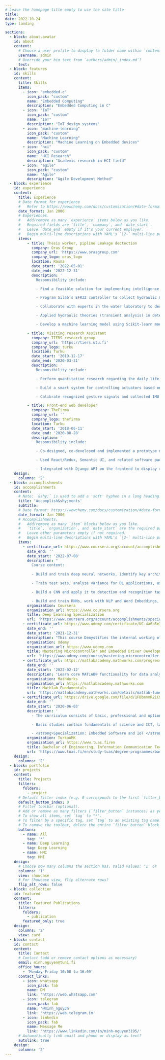 ```yaml
---
# Leave the homepage title empty to use the site title
title:
date: 2022-10-24
type: landing

sections:
  - block: about.avatar
    id: about
    content:
      # Choose a user profile to display (a folder name within `content/authors/`)
      username: admin
      # Override your bio text from `authors/admin/_index.md`?
      text:
  - block: features
    id: skills
    content:
      title: Skills
      items:
        - icon: "embedded-c"
          icon_pack: "custom"
          name: "Embedded Computing"
          description: "Embedded Computing in C"
        - icon: "IoT"
          icon_pack: "custom"
          name: "IoT"
          description: "IoT design systems"
        - icon: "machine-learning"
          icon_pack: "custom"
          name: "Machine Learning"
          description: "Machine Learning on Embedded devices"
        - icon: "hci"
          icon_pack: "custom"
          name: "HCI Research"
          description: "Academic research in HCI field"
        - icon: "agile"
          icon_pack: "custom"
          name: "Agile"
          description: "Agile Development Method"
  - block: experience
    id: experience
    content:
      title: Experience
      # Date format for experience
      #   Refer to https://wowchemy.com/docs/customization/#date-format
      date_format: Jan 2006
      # Experiences.
      #   Add/remove as many `experience` items below as you like.
      #   Required fields are `title`, `company`, and `date_start`.
      #   Leave `date_end` empty if it's your current employer.
      #   Begin multi-line descriptions with YAML's `|2-` multi-line prefix.
      items:
          - title: Thesis worker, pipline Leakage dectection
            company: Oras Group
            company_url: 'https://www.orasgroup.com'
            company_logo: oras_logo
            location: Rauma
            date_start: '2022-05-01'
            date_end: '2022-12-31'
            description: '
              Responsibility include:

              - Find a feasible solution for implementing intelligence into existing water valve in homes pipeline.

              - Program Silab’s EFR32 controller to collect hydraulic measurements from the pipeline (pressure, flowrate, temperature)

              - Collaborate with experts in the water laboratory to design a pilot pipeline.

              - Applied hydraulic theories (transient analysis) in detecting abnormal behaviors in the pipeline.

              - Develop a machine learning model using Scikit-learn module to detect and localize leaks'

          - title: Visiting research Assistant
            company: TIERS research group
            company_url: 'https://tiers.utu.fi'
            company_logo: turku
            location: Turku
            date_start: '2019-12-17'
            date_end: '2020-03-31'
            description: '
              Responsibility include: 

              - Perform quantitative research regarding the daily life activity monitoring systems that targeted elderly.

              - Build a smart system for controlling actuators based on EMG signals from myo-electric armband.

              - Calibrate recognized gesture signals and collected IMU data (acceleration, angular velocity) to control robotic Arm.'

          - title: Front-end web developer
            company: TheFirma
            company_url: ''
            company_logo: thefirma
            location: Turku
            date_start: '2018-06-11'
            date_end: '2020-08-28'
            description: '
              Responsibility include: 

              - Co-designed, co-developed and implemented a prototype mobile web-App in a team with the project owner.

              - Used React/Redux, Semantic UI, and related software packages for building user interface.

              - Integrated with Django API on the frontend to display relevant data.'
    design:
      columns: '2'
  - block: accomplishments
    id: accomplishments
    content:
      # Note: `&shy;` is used to add a 'soft' hyphen in a long heading.
      title: 'Accomplish&shy;ments'
      subtitle:
      # Date format: https://wowchemy.com/docs/customization/#date-format
      date_format: Jan 2006
      # Accomplishments.
      #   Add/remove as many `item` blocks below as you like.
      #   `title`, `organization`, and `date_start` are the required parameters.
      #   Leave other parameters empty if not required.
      #   Begin multi-line descriptions with YAML's `|2-` multi-line prefix.
      items:
        - certificate_url: https://www.coursera.org/account/accomplishments/specialization/certificate/KPGYGF4SDYD9
          date_end: ''
          date_start: '2022-07-08'
          description: "
            Course content:
            
            - Build and train deep neural networks, identify key architecture parameters, implement vectorized neural networks and deep learning to applications

            - Train test sets, analyze variance for DL applications, use standard techniques and optimization algorithms, and build neural networks in TensorFlow

            - Build a CNN and apply it to detection and recognition tasks, use neural style transfer to generate art, and apply algorithms to image and video data

            - Build and train RNNs, work with NLP and Word Embeddings, and use HuggingFace tokenizers and transformer models to perform NER and Question Answering"
          organization: Coursera
          organization_url: https://www.coursera.org
          title: Deep Learning Specialization
          url: 'https://www.coursera.org/account/accomplishments/specialization/KPGYGF4SDYD9'
        - certificate_url: https://www.udemy.com/certificate/UC-4a6b5e3c-1dfa-4c7c-913d-1e83a1f386be/
          date_end: ''
          date_start: '2021-12-31'
          description: "This course Demystifies the internal working of the Microcontroller and its Peripherals. Coding for the Peripherals STEP-BY-STEP and Developing software drivers entirely from scratch by extracting maximum information from Datasheets, Reference manuals, specs, etc. Protocol Decoding Using logic analyzers, Debugging, Testing along with Hints and Tips."
          organization: Udemy
          organization_url: https://www.udemy.com
          title: Mastering Microcontroller and Embedded Driver Development
          url: 'https://www.udemy.com/course/mastering-microcontroller-with-peripheral-driver-development/'
        - certificate_url: https://matlabacademy.mathworks.com/progress/share/certificate.html?id=2bd8673d-3454-452b-ae8b-8050a16134f1&
          date_end: ''
          date_start: '2022-02-12'
          description: 'Learn core MATLAB® functionality for data analysis, visualization, modeling, and programming. Implement a common data analysis workflow that can be applied to many science and engineering applications.'
          organization: MathWorks
          organization_url: https://matlabacademy.mathworks.com
          title: Mathlab Fundamentals
          url: 'https://matlabacademy.mathworks.com/details/matlab-fundamentals/mlbe'
        - certificate_url: https://drive.google.com/file/d/1FDbmnmR21C9ra1drc6CPJEBhLFd1ktnp/view?usp=sharing
          date_end: ''
          date_start: '2020-06-03'
          description: '
            - The curriculum consists of basic, professional and optional studies as well as practical training and a Bachelor’s thesis project. 

            - Basic studies contain fundamentals of science and ICT, language and communication courses, and coaching in study skills. Basic studies take place during the first and second study year, and they guide you into the topics of your future professional field. Professional studies focus mainly on more advanced topics in our ICT competence tracks and their applications, as well as business and entrepreneurship topics. Professional studies start in the second year and continue to the second last semester.

            - <strong>Specialization: Embedded Software and IoT </strong>focuses on design and implementation of network-connected microcontroller systems such as fitness devices, mobile  hones, robots, and future vehicles. The studies include both hardware and software design in wired and wireless environments. Graduated students are typically employed in product development tasks in industry.'
          organization: TurkuAMK
          organization_url: https://www.tuas.fi/en
          title: Bachelor of Engineering, Information Communication Technology
          url: 'https://www.tuas.fi/en/study-tuas/degree-programmes/bachelor-engineering-information-technology/'
    design:
      columns: '2'
  - block: portfolio
    id: projects
    content:
      title: Projects
      filters:
        folders:
          - project
      # Default filter index (e.g. 0 corresponds to the first `filter_button` instance below).
      default_button_index: 0
      # Filter toolbar (optional).
      # Add or remove as many filters (`filter_button` instances) as you like.
      # To show all items, set `tag` to "*".
      # To filter by a specific tag, set `tag` to an existing tag name.
      # To remove the toolbar, delete the entire `filter_button` block.
      buttons:
        - name: All
          tag: '*'
        - name: Deep Learning
          tag: Deep Learning
        - name: HMI
          tag: HMI
    design:
      # Choose how many columns the section has. Valid values: '1' or '2'.
      columns: '1'
      view: showcase
      # For Showcase view, flip alternate rows?
      flip_alt_rows: false
  - block: collection
    id: featured
    content:
      title: Featured Publications
      filters:
        folders:
          - publication
        featured_only: true
    design:
      columns: '2'
      view: card
  - block: contact
    id: contact
    content:
      title: Contact
      # Contact (add or remove contact options as necessary)
      email: minh.nguyen@tuni.fi
      office_hours:
        - 'Monday-Friday 10:00 to 16:00'
      contact_links:
        - icon: whatsapp
          icon_pack: fab
          name: DM
          link: 'https://web.whatsapp.com'
        - icon: telegram
          icon_pack: fab
          name: '@minh_nguy3n'
          link: 'https://web.telegram.im'
        - icon: linkedin
          icon_pack: fab
          name: Message Me
          link: 'https://www.linkedin.com/in/minh-nguyen3195/'
      # Automatically link email and phone or display as text?
      autolink: true
    design:
      columns: '2'
---
```

